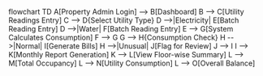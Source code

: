 flowchart TD
    A[Property Admin Login] --> B[Dashboard]
    B --> C[Utility Readings Entry]
    C --> D{Select Utility Type}
    D -->|Electricity| E[Batch Reading Entry]
    D -->|Water| F[Batch Reading Entry]
    E --> G[System Calculates Consumption]
    F --> G
    G --> H{Consumption Check}
    H -->|Normal| I[Generate Bills]
    H -->|Unusual| J[Flag for Review]
    J --> I
    I --> K[Monthly Report Generation]
    K --> L[View Floor-wise Summary]
    L --> M[Total Occupancy]
    L --> N[Utility Consumption]
    L --> O[Overall Balance]